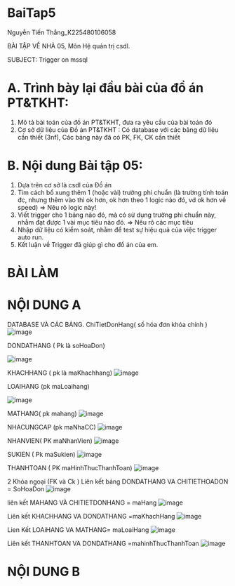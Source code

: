 # BaiTap5
Nguyễn Tiến Thắng_K225480106058

BÀI TẬP VỀ NHÀ 05, Môn Hệ quản trị csdl.

SUBJECT: Trigger on mssql

# A. Trình bày lại đầu bài của đồ án PT&TKHT:
1. Mô tả bài toán của đồ án PT&TKHT, 
   đưa ra yêu cầu của bài toán đó
2. Cơ sở dữ liệu của Đồ án PT&TKHT :
   Có database với các bảng dữ liệu cần thiết (3nf),
   Các bảng này đã có PK, FK, CK cần thiết
 
# B. Nội dung Bài tập 05:
1. Dựa trên cơ sở là csdl của Đồ án
2. Tìm cách bổ xung thêm 1 (hoặc vài) trường phi chuẩn
   (là trường tính toán đc, nhưng thêm vào thì ok hơn,
    ok hơn theo 1 logic nào đó, vd ok hơn về speed)
   => Nêu rõ logic này!
3. Viết trigger cho 1 bảng nào đó, 
   mà có sử dụng trường phi chuẩn này,
   nhằm đạt được 1 vài mục tiêu nào đó.
   => Nêu rõ các mục tiêu 
4. Nhập dữ liệu có kiểm soát, 
   nhằm để test sự hiệu quả của việc trigger auto run.
5. Kết luận về Trigger đã giúp gì cho đồ án của em.
  # BÀI LÀM
  # NỘI DUNG A
DATABASE VÀ CÁC BẢNG.
 ChiTietDonHang( số hóa đơn khóa chính )
 ![image](https://github.com/user-attachments/assets/19068781-a070-42be-80e8-4c12d4a85c00)

DONDATHANG ( Pk là soHoaDon)

![image](https://github.com/user-attachments/assets/83c43a22-c7b5-4d8f-89b3-8a977e426981)

KHACHHANG ( pk là maKhachhang)
![image](https://github.com/user-attachments/assets/e4614511-fa14-4a29-ab3f-a305f65790fe)



LOAIHANG (pk maLoaihang)

![image](https://github.com/user-attachments/assets/c1767d0d-c59a-47e9-9ed9-2179a4a38b86)

MATHANG( pk mahang)
![image](https://github.com/user-attachments/assets/5b52f467-1b28-4fce-9e58-640e7da4c07e)

NHACUNGCAP (pk maNhaCC)
![image](https://github.com/user-attachments/assets/731cf3bc-fa9d-4e3c-9526-f6be486a333b)

NHANVIEN( PK maNhanVien)
![image](https://github.com/user-attachments/assets/e961f5a8-d9ab-4c1b-8a02-584afe725017)

SUKIEN ( Pk maSukien)
![image](https://github.com/user-attachments/assets/eeefc732-1cf0-4448-8682-177991193c4a)

THANHTOAN ( PK maHinhThucThanhToan)
![image](https://github.com/user-attachments/assets/972c1b51-a875-4007-b27a-32a15a980279)

2 Khóa ngoại (FK và Ck )
Liên kết bảng DONDATHANG VA CHITIETHOADON = SoHoaDon
![image](https://github.com/user-attachments/assets/6cda8c6f-32c8-414d-8961-6d5aa3e1d1c1)

liên kết MAHANG VÀ CHITIETDONHANG = maHang
![image](https://github.com/user-attachments/assets/051ccfb5-ae2b-4add-bc4c-cbada30bbbf0)

Liên kết KHACHHANG VA  DONDATHANG =maKhachHang
![image](https://github.com/user-attachments/assets/64c248a4-a684-45eb-9abf-8e5c2e0337d1)

Lien Kết  LOAiHANG VA  MATHANG= maLoaiHang 
![image](https://github.com/user-attachments/assets/19c5239a-a95e-4d49-9d0b-2168c376901f)

Liên kết THANHTOAN VA DONDATHANG =mahinhThucThanhToan
![image](https://github.com/user-attachments/assets/7d59046e-379d-4f9f-b21e-715d1040f7d0)



# NỘI DUNG B


 



  

